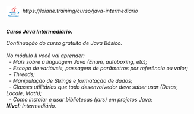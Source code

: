 <div style="display: inline_block"><br>
  <img align="center" alt="Lukas-Java" height="30" width="40" src="https://raw.githubusercontent.com/devicons/devicon/1119b9f84c0290e0f0b38982099a2bd027a48bf1/icons/java/java-original.svg">      <i>https://loiane.training/curso/java-intermediario<i>
</div> 

<br>

**Curso Java Intermediário.**<br>

Continuação do curso gratuito de Java Básico.<br>
<br>
No módulo II você vai aprender:
<br>
&nbsp; - Mais sobre a linguagem Java (Enum, autoboxing, etc);<br>
&nbsp; - Escopo de variáveis, passagem de parâmetros por referência ou valor;<br>
&nbsp; - Threads;<br>
&nbsp; - Manipulação de Strings e formatação de dados;<br>
&nbsp; - Classes utilitárias que todo desenvolvedor deve saber usar (Datas, Locale, Math);<br>
&nbsp; - Como instalar e usar bibliotecas (jars) em projetos Java;<br>
**Nível**: Intermediário.
